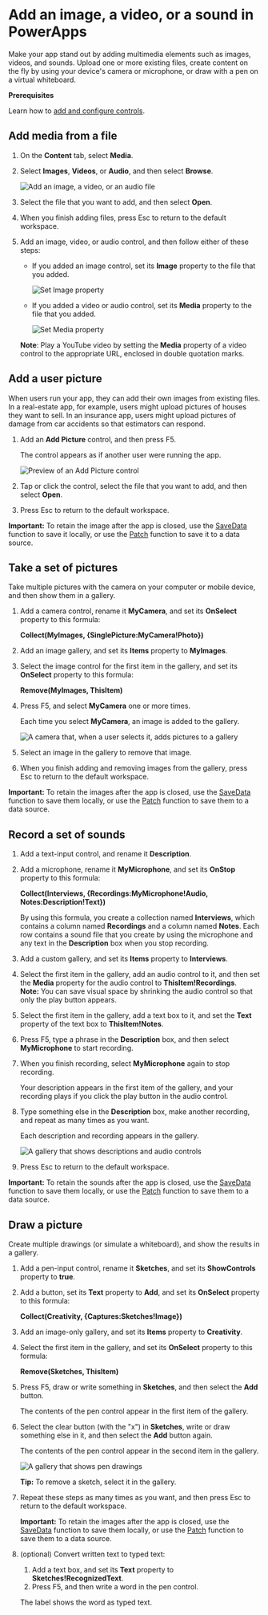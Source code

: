 <properties
	pageTitle="Add an image, a video, or a sound | Microsoft PowerApps"
	description="Show an image file, play a video file, take a picture with a camera, draw a picture with a pen, or record and play an audio file"
	services=""
	suite="powerapps"
	documentationCenter=""
	authors="aftowen"
	manager="dwrede"
	editor=""/>

<tags
   ms.service="powerapps"
   ms.devlang="na"
   ms.topic="article"
   ms.tgt_pltfrm="na"
   ms.workload="na"
   ms.date="02/03/2015"
   ms.author="anneta"/>

# Add an image, a video, or a sound in PowerApps

Make your app stand out by adding multimedia elements such as images, videos, and sounds. Upload one or more existing files, create content on the fly by using your device's camera or microphone, or draw with a pen on a virtual whiteboard.

**Prerequisites**

Learn how to [add and configure controls](add-configure-controls.md).

## Add media from a file ##

1. On the **Content** tab, select **Media**.
1. Select **Images**, **Videos**, or **Audio**, and then select **Browse**.

	![Add an image, a video, or an audio file](./media/add-images-pictures-audio-video/add-image-video-audio-file.png)

1. Select the file that you want to add, and then select **Open**.
1. When you finish adding files, press Esc to return to the default workspace.
1. Add an image, video, or audio control, and then follow either of these steps:
	- If you added an image control, set its **Image** property to the file that you added.

		![Set Image property](./media/add-images-pictures-audio-video/add-tile-image.png)

	- If you added a video or audio control, set its **Media** property to the file that you added.

		![Set Media property](./media/add-images-pictures-audio-video/add-intro-sound.png)

	**Note**: Play a YouTube video by setting the **Media** property of a video control to the appropriate URL, enclosed in double quotation marks.

## Add a user picture ##
When users run your app, they can add their own images from existing files. In a real-estate app, for example, users might upload pictures of houses they want to sell. In an insurance app, users might upload pictures of damage from car accidents so that estimators can respond.

1. Add an **Add Picture** control, and then press F5.

	The control appears as if another user were running the app.

	![Preview of an Add Picture control](./media/add-images-pictures-audio-video/add-picture.png)

1. Tap or click the control, select the file that you want to add, and then select **Open**.
1. Press Esc to return to the default workspace.

**Important:** To retain the image after the app is closed, use the [SaveData](function-savedata-loaddata.md) function to save it locally, or use the [Patch](function-patch.md) function to save it to a data source.

## Take a set of pictures
Take multiple pictures with the camera on your computer or mobile device, and then show them in a gallery.

1. Add a camera control, rename it **MyCamera**, and set its **OnSelect** property to this formula:

	**Collect(MyImages, {SinglePicture:MyCamera!Photo})**

1. Add an image gallery, and set its **Items** property to **MyImages**.

1. Select the image control for the first item in the gallery, and set its **OnSelect** property to this formula:

	**Remove(MyImages, ThisItem)**

1. Press F5, and select **MyCamera** one or more times.

	Each time you select **MyCamera**, an image is added to the gallery.

	![A camera that, when a user selects it, adds pictures to a gallery](./media/add-images-pictures-audio-video/camera-gallery.png)

1. Select an image in the gallery to remove that image.

1. When you finish adding and removing images from the gallery, press Esc to return to the default workspace.

**Important:** To retain the images after the app is closed, use the [SaveData](function-savedata-loaddata.md) function to save them locally, or use the [Patch](function-patch.md) function to save them to a data source.

## Record a set of sounds
1. Add a text-input control, and rename it **Description**.
1. Add a microphone, rename it **MyMicrophone**, and set its **OnStop** property to this formula:

	**Collect(Interviews, {Recordings:MyMicrophone!Audio, Notes:Description!Text})**  

	By using this formula, you create a collection named **Interviews**, which contains a column named **Recordings** and a column named **Notes**. Each row contains a sound file that you create by using the microphone and any text in the **Description** box when you stop recording.

1. Add a custom gallery, and set its **Items** property to **Interviews**.

1. Select the first item in the gallery, add an audio control to it, and then set the **Media** property for the audio control to **ThisItem!Recordings**.  
	**Note:** You can save visual space by shrinking the audio control so that only the play button appears.

1. Select the first item in the gallery, add a text box to it, and set the **Text** property of the text box to **ThisItem!Notes**.

1. Press F5, type a phrase in the **Description** box, and then select **MyMicrophone** to start recording.

1. When you finish recording, select **MyMicrophone** again to stop recording.

	Your description appears in the first item of the gallery, and your recording plays if you click the play button in the audio control.

1. Type something else in the **Description** box, make another recording, and repeat as many times as you want.

	Each description and recording appears in the gallery.

	![A gallery that shows descriptions and audio controls](./media/add-images-pictures-audio-video/audio-gallery.png)

1. Press Esc to return to the default workspace.

**Important:** To retain the sounds after the app is closed, use the [SaveData](function-savedata-loaddata.md) function to save them locally, or use the [Patch](function-patch.md) function to save them to a data source.

## Draw a picture ##
Create multiple drawings (or simulate a whiteboard), and show the results in a gallery.

1. Add a pen-input control, rename it **Sketches**, and set its **ShowControls** property to **true**.
1. Add a button, set its **Text** property to **Add**, and set its **OnSelect** property to this formula:

	**Collect(Creativity, {Captures:Sketches!Image})**

1. Add an image-only gallery, and set its **Items** property to **Creativity**.

1. Select the first item in the gallery, and set its **OnSelect** property to this formula:

	**Remove(Sketches, ThisItem)**

1. Press F5, draw or write something in **Sketches**, and then select the **Add** button.

	The contents of the pen control appear in the first item of the gallery.

1. Select the clear button (with the "x") in **Sketches**, write or draw something else in it, and then select the **Add** button again.

	The contents of the pen control appear in the second item in the gallery.

	![A gallery that shows pen  drawings](./media/add-images-pictures-audio-video/pen-gallery.png)

	**Tip:** To remove a sketch, select it in the gallery.

1. Repeat these steps as many times as you want, and then press Esc to return to the default workspace.

	**Important:** To retain the images after the app is closed, use the [SaveData](function-savedata-loaddata.md) function to save them locally, or use the [Patch](function-patch.md) function to save them to a data source.

1. (optional) Convert written text to typed text:

	1. Add a text box, and set its **Text** property to **Sketches!RecognizedText**.
	1. Press F5, and then write a word in the pen control.

	The label shows the word as typed text.

